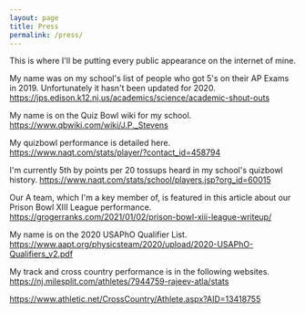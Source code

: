 ```yaml
---
layout: page
title: Press
permalink: /press/
---
```


This is where I'll be putting every public appearance on the internet of mine.


My name was on my school's list of people who got 5's on their AP Exams in 2019. Unfortunately it hasn't been updated for 2020.
https://jps.edison.k12.nj.us/academics/science/academic-shout-outs




My name is on the Quiz Bowl wiki for my school.
https://www.qbwiki.com/wiki/J.P._Stevens

My quizbowl performance is detailed here.
https://www.naqt.com/stats/player/?contact_id=458794

I'm currently 5th by points per 20 tossups heard in my school's quizbowl history.
https://www.naqt.com/stats/school/players.jsp?org_id=60015

Our A team, which I'm a key member of, is featured in this article about our Prison Bowl XIII League performance. https://grogerranks.com/2021/01/02/prison-bowl-xiii-league-writeup/

My name is on the 2020 USAPhO Qualifier List.
https://www.aapt.org/physicsteam/2020/upload/2020-USAPhO-Qualifiers_v2.pdf


My track and cross country performance is in the following websites.
https://nj.milesplit.com/athletes/7944759-rajeev-atla/stats

https://www.athletic.net/CrossCountry/Athlete.aspx?AID=13418755


